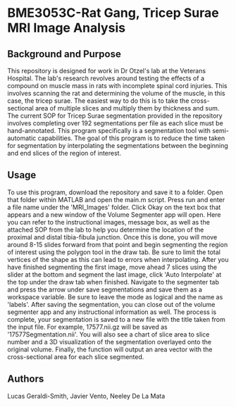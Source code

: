 # BME3053C-Rat Gang, Tricep Surae MRI Image Analysis 
## Background and Purpose
This repository is designed for work in Dr Otzel's lab at the Veterans Hospital. The lab's research revolves around testing the effects of a compound on muscle mass in rats with incomplete spinal cord injuries. This involves scanning the rat and determining the volume of the muscle, in this case, the tricep surae. The easiest way to do this is to take the cross-sectional area of multiple slices and multiply them by thickness and sum. The current SOP for Tricep Surae segmentation provided in the repository involves completing over 192 segmentations per file as each slice must be hand-annotated. This program specifically is a segmentation tool with semi-automatic capabilities. The goal of this program is to reduce the time taken for segmentation by interpolating the segmentations between the beginning and end slices of the region of interest.
## Usage
To use this program, download the repository and save it to a folder. Open that folder within MATLAB and open the main.m script. Press run and enter a file name under the 'MRI_Images' folder. Click Okay on the text box that appears and a new window of the Volume Segmenter app will open. Here you can refer to the instructional images, message box, as well as the attached SOP from the lab to help you determine the location of the proximal and distal tibia-fibula junction. Once this is done, you will move around 8-15 slides forward from that point and begin segmenting the region of interest using the polygon tool in the draw tab. Be sure to limit the total vertices of the shape as this can lead to errors when interpolating. After you have finished segmenting the first image, move ahead 7 slices using the slider at the bottom and segment the last image, click 'Auto Interpolate' at the top under the draw tab when finished. Navigate to the segmenter tab and press the arrow under save segmentations and save them as a workspace variable. Be sure to leave the mode as logical and the name as 'labels'. After saving the segmentation, you can close out of the volume segmenter app and any instructional information as well. The process is complete, your segmentation is saved to a new file with the title taken from the input file. For example, 17577.nii.gz will be saved as '17577Segmentation.nii'. You will also see a chart of slice area to slice number and a 3D visualization of the segmentation overlayed onto the original volume. Finally, the function will output an area vector with the cross-sectional area for each slice segmented.
## Authors
Lucas Geraldi-Smith, Javier Vento, Neeley De La Mata
